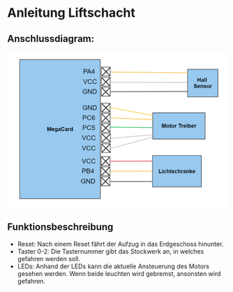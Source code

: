 
# Anleitung Liftschacht

## Anschlussdiagram:
![](docu/sources/wiring.png)

## Funktionsbeschreibung
* Reset: Nach einem Reset fährt der Aufzug in das Erdgeschoss hinunter.
* Taster 0-2: Die Tasternummer gibt das Stockwerk an, in welches gefahren werden soll.
* LEDs: Anhand der LEDs kann die aktuelle Ansteuerung des Motors gesehen werden. Wenn beide leuchten wird gebremst, ansonsten wird gefahren. 
